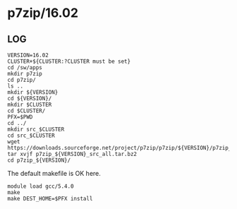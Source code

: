 p7zip/16.02
===========

LOG
---

    VERSION=16.02
    CLUSTER+${CLUSTER:?CLUSTER must be set}
    cd /sw/apps
    mkdir p7zip
    cd p7zip/
    ls ..
    mkdir ${VERSION}
    cd ${VERSION}/
    mkdir $CLUSTER
    cd $CLUSTER/
    PFX=$PWD
    cd ../
    mkdir src_$CLUSTER
    cd src_$CLUSTER
    wget https://downloads.sourceforge.net/project/p7zip/p7zip/${VERSION}/p7zip_${VERSION}_src_all.tar.bz2
    tar xvjf p7zip_${VERSION}_src_all.tar.bz2 
    cd p7zip_${VERSION}/

The default makefile is OK here.

    module load gcc/5.4.0
    make
    make DEST_HOME=$PFX install


